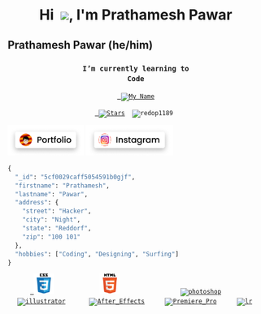 <h1 align="center">Hi  &nbsp;<a href="https://avipatilweb.me/"><img src="https://raw.githubusercontent.com/avipatilpro/avipatilpro/master/Hi.gif" width="48px"></a>, I'm Prathamesh Pawar</h1>

## Prathamesh Pawar (he/him)

<code><h3 align="center">I’m currently learning to Code</h3></code>

<p align="center"><code><a href="https://github.com/Redop1189/"> <img src="https://img.shields.io/badge/Name-Redop1189%20-orange" alt="My Name"/></a></code></p>
<!-- <a href="https://github.com/Redop1189/"> <img src="https://img.shields.io/github/followers/Redop1189?style=social" alt="Followers"/></a> -->
<p align="center"><code><a href="https://github.com/Redop1189/"> <img src="https://img.shields.io/github/stars/Redop1189?style=social" alt="Stars"/></a>  <img src="https://komarev.com/ghpvc/?username=redop1189&label=Profile%20views&color=0e75b6&style=flat" alt="redop1189" /> </code></p>

<a title="Portfolio, Prathamesh Pawar" href="https://prathameshpawar.vercel.app/"><img alt="My portfolio, Prathamesh Pawar" src="img/portfolio.png" height="60" /></a> <a title="Instagram" href="https://www.instagram.com/prathameshpawar1189/"><img alt="Instagram" src="img/instagram.png" height="60" /></a>

```python
{
  "_id": "5cf0029caff5054591b0gjf",
  "firstname": "Prathamesh",
  "lastname": "Pawar",
  "address": {
    "street": "Hacker",
    "city": "Night",
    "state": "Reddorf",
    "zip": "100 101"
  },
  "hobbies": ["Coding", "Designing", "Surfing"]
}
```
<!---
[![about](img/Redop1189.svg)](https://github.com/Redop1189/)
[![Red's GitHub stats](https://github-readme-stats.vercel.app/api?username=Redop1189&show_icons=true&theme=gruvbox)](https://github.com/Redop1189/)--->

<!-- <p align="center">  -<code><a href="https://github.com/Redop1189/"> <img src="img/Redop1189.svg" alt="about" width="330"/></a></code>- <code><a href="https://github.com/Redop1189/" target="_blank"> <img src="https://github-readme-stats.vercel.app/api?username=Redop1189&show_icons=true&theme=gruvbox" alt="Red's GitHub stats"/></a></code>  </p> -->

<p align="center"> 
<code><a href="https://www.w3schools.com/css/" target="_blank"> <img src="https://raw.githubusercontent.com/devicons/devicon/master/icons/css3/css3-original-wordmark.svg" alt="css3" width="40" height="40"/></a>          </code>&nbsp;<code>  <a href="https://www.w3.org/html/" target="_blank"><img src="https://raw.githubusercontent.com/devicons/devicon/master/icons/html5/html5-original-wordmark.svg" alt="html5" width="40" height="40"/></a>   </code>&nbsp;<code>             <a href="https://www.adobe.com/in/products/photoshop.html" target="_blank"><img src="https://upload.wikimedia.org/wikipedia/commons/a/af/Adobe_Photoshop_CC_icon.svg" alt="photoshop" width="40" height="40"/></a>     </code>&nbsp;<code>        <a href="https://www.adobe.com/in/products/illustrator.html" target="_blank"><img src="https://upload.wikimedia.org/wikipedia/commons/f/fb/Adobe_Illustrator_CC_icon.svg" alt="illustrator" width="40" height="40"/></a>     </code>&nbsp;<code> <a href="https://www.adobe.com/in/products/aftereffects.html" target="_blank"><img src="https://upload.wikimedia.org/wikipedia/commons/c/cb/Adobe_After_Effects_CC_icon.svg" alt="After_Effects" width="40" height="40"/></a>     </code>&nbsp;<code><a href="https://www.adobe.com/in/products/premiere.html" target="_blank"><img src="https://upload.wikimedia.org/wikipedia/commons/4/40/Adobe_Premiere_Pro_CC_icon.svg" alt="Premiere_Pro" width="40" height="40"/></a>     </code>&nbsp;<code><a href="https://www.adobe.com/in/products/photoshop-lightroom.html" target="_blank"><img src="https://upload.wikimedia.org/wikipedia/commons/b/b6/Adobe_Photoshop_Lightroom_CC_logo.svg" alt="lr" width="40" height="40"/></a></code>&nbsp;</p>
